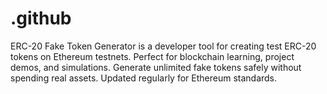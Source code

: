 # .github
ERC-20 Fake Token Generator is a developer tool for creating test ERC-20 tokens on Ethereum testnets. Perfect for blockchain learning, project demos, and simulations. Generate unlimited fake tokens safely without spending real assets. Updated regularly for Ethereum standards.

